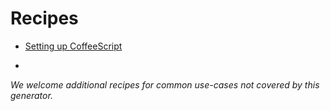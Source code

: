 # Recipes

- [Setting up CoffeeScript](coffeescript.md)


-

*We welcome additional recipes for common use-cases not covered by this generator.*
